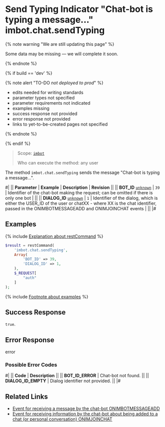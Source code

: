# Send Typing Indicator "Chat-bot is typing a message..." imbot.chat.sendTyping

{% note warning "We are still updating this page" %}

Some data may be missing — we will complete it soon.

{% endnote %}

{% if build == 'dev' %}

{% note alert "TO-DO _not deployed to prod_" %}

- edits needed for writing standards
- parameter types not specified
- parameter requirements not indicated
- examples missing
- success response not provided
- error response not provided
- links to yet-to-be-created pages not specified

{% endnote %}

{% endif %}

> Scope: [`imbot`](../../scopes/permissions.md)
>
> Who can execute the method: any user

The method `imbot.chat.sendTyping` sends the message "Chat-bot is typing a message...".

#|
|| **Parameter** | **Example** | **Description** | **Revision** ||
|| **BOT_ID**
[`unknown`](../../data-types.md) | `39` | Identifier of the chat-bot making the request; can be omitted if there is only one bot | ||
|| **DIALOG_ID**
[`unknown`](../../data-types.md) | `1` | Identifier of the dialog, which is either the USER_ID of the user or chatXX - where XX is the chat identifier, passed in the ONIMBOTMESSAGEADD and ONIMJOINCHAT events | ||
|#

## Examples

{% include [Explanation about restCommand](../_includes/rest-command.md) %}

```php
$result = restCommand(
    'imbot.chat.sendTyping',
    Array(
        'BOT_ID' => 39,
        'DIALOG_ID' => 1,
    ),
    $_REQUEST[
        "auth"
    ]
);
```

{% include [Footnote about examples](../../../_includes/examples.md) %}

## Success Response

`true`.

## Error Response

error

### Possible Error Codes

#|
|| **Code** | **Description** ||
|| **BOT_ID_ERROR** | Chat-bot not found. ||
|| **DIALOG_ID_EMPTY** | Dialog identifier not provided. ||
|#

## Related Links

- [Event for receiving a message by the chat-bot ONIMBOTMESSAGEADD](./events/index.md)
- [Event for receiving information by the chat-bot about being added to a chat (or personal conversation) ONIMJOINCHAT](../chats/events/on-imbot-join-chat.md)